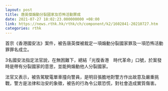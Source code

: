 ```yaml
---
layout: post
title: 唐英傑煽動分裂國家及恐怖活動罪成
date: 2021-07-27 18:02:23.000000000 +08:00
link: https://news.rthk.hk/rthk/ch/component/k2/1602841-20210727.htm
categories: rthk
---
```


首宗《香港國安法》案件，被告唐英傑被裁定一項煽動分裂國家罪及一項恐怖活動罪罪名成立。

3名國安法指定法官說，在無困難下，總結「光復香港　時代革命」口號，於案發時是帶有分裂國家的意思，並能夠煽動他人分裂國家。

法官又表示，被告駕駛電單車撞向警員，是明目張膽地對警方作出故意及嚴重挑戰，警方是法律和治安的象徵，被告的行為令公眾恐慌，對社會造成實質傷害。
